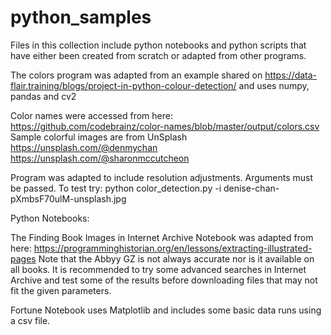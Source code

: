 # python_samples

Files in this collection include python notebooks and python scripts that have either been created from scratch or adapted from other programs. 

The colors program was adapted from an example shared on https://data-flair.training/blogs/project-in-python-colour-detection/ 
and uses numpy, pandas and cv2

Color names were accessed from here: https://github.com/codebrainz/color-names/blob/master/output/colors.csv
Sample colorful images are from UnSplash
https://unsplash.com/@denmychan
https://unsplash.com/@sharonmccutcheon

Program was adapted to include resolution adjustments. Arguments must be passed. To test try:
python color_detection.py -i denise-chan-pXmbsF70ulM-unsplash.jpg

Python Notebooks:

The Finding Book Images in Internet Archive Notebook was adapted from here: https://programminghistorian.org/en/lessons/extracting-illustrated-pages
Note that the Abbyy GZ is not always accurate nor is it available on all books. It is recommended to try some advanced searches in Internet Archive and test some of the results before downloading files that may not fit the given parameters.


Fortune Notebook uses Matplotlib and includes some basic data runs using a csv file.
